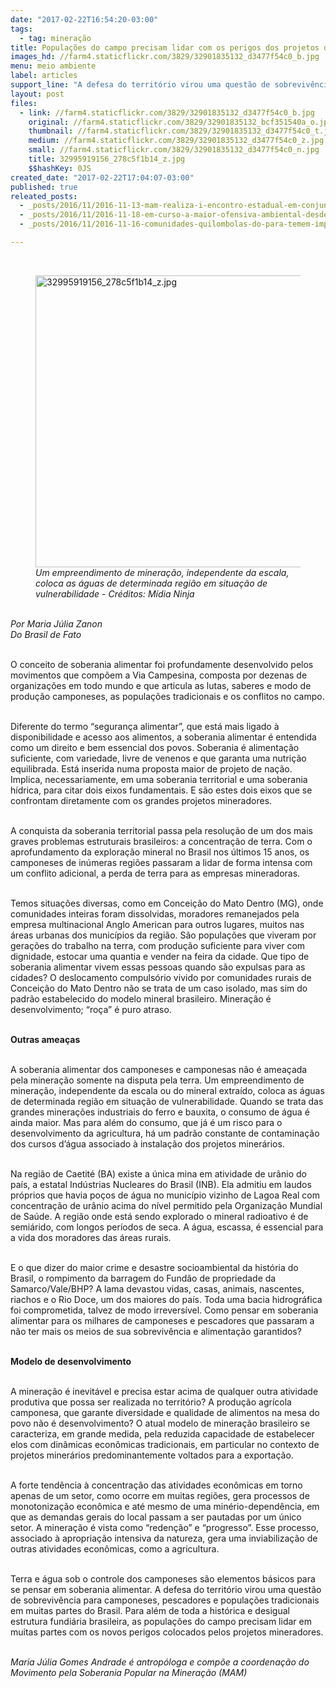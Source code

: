```yaml
---
date: "2017-02-22T16:54:20-03:00"
tags:
  - tag: mineração
title: Populações do campo precisam lidar com os perigos dos projetos de mineração
images_hd: //farm4.staticflickr.com/3829/32901835132_d3477f54c0_b.jpg
menu: meio ambiente
label: articles
support_line: "A defesa do território virou uma questão de sobrevivência para camponeses, pescadores e populações tradicionais em muitas partes do Brasil"
layout: post
files:
  - link: //farm4.staticflickr.com/3829/32901835132_d3477f54c0_b.jpg
    original: //farm4.staticflickr.com/3829/32901835132_bcf351540a_o.jpg
    thumbnail: //farm4.staticflickr.com/3829/32901835132_d3477f54c0_t.jpg
    medium: //farm4.staticflickr.com/3829/32901835132_d3477f54c0_z.jpg
    small: //farm4.staticflickr.com/3829/32901835132_d3477f54c0_n.jpg
    title: 32995919156_278c5f1b14_z.jpg
    $$hashKey: 0JS
created_date: "2017-02-22T17:04:07-03:00"
published: true
releated_posts:
  - _posts/2016/11/2016-11-13-mam-realiza-i-encontro-estadual-em-conjunto-com-a-iii-jornada-antinuclear-do-ceara.md
  - _posts/2016/11/2016-11-18-em-curso-a-maior-ofensiva-ambiental-desde-a-ditadura.md
  - _posts/2016/11/2016-11-16-comunidades-quilombolas-do-para-temem-impactos-da-ferrovia-norte-sul.md

---
```

<p>&nbsp;</p>

<figure class="image"><img alt="32995919156_278c5f1b14_z.jpg" height="467" src="//farm4.staticflickr.com/3829/32901835132_d3477f54c0_b.jpg" width="700" />
<figcaption><em>Um empreendimento de minera&ccedil;&atilde;o, independente da escala, coloca as &aacute;guas de determinada regi&atilde;o em situa&ccedil;&atilde;o de vulnerabilidade - Cr&eacute;ditos: M&iacute;dia Ninja</em></figcaption>
</figure>

<p><br />
<em>Por&nbsp;Maria J&uacute;lia Zanon<br />
Do Brasil de Fato&nbsp;</em></p>

<p><br />
O conceito de soberania alimentar foi profundamente desenvolvido pelos movimentos que comp&otilde;em a Via Campesina, composta por dezenas de organiza&ccedil;&otilde;es em todo mundo e que articula as lutas, saberes e modo de produ&ccedil;&atilde;o camponeses, as popula&ccedil;&otilde;es tradicionais e os conflitos no campo.</p>

<p><br />
Diferente do termo &ldquo;seguran&ccedil;a alimentar&rdquo;, que est&aacute; mais ligado &agrave; disponibilidade e acesso aos alimentos, a soberania alimentar &eacute; entendida como um direito e bem essencial dos povos. Soberania &eacute; alimenta&ccedil;&atilde;o suficiente, com variedade, livre de venenos e que garanta uma nutri&ccedil;&atilde;o equilibrada. Est&aacute; inserida numa proposta maior de projeto de na&ccedil;&atilde;o. Implica, necessariamente, em uma soberania territorial e uma soberania h&iacute;drica, para citar dois eixos fundamentais. E s&atilde;o estes dois eixos que se confrontam diretamente com os grandes projetos mineradores.</p>

<p><br />
A conquista da soberania territorial passa pela resolu&ccedil;&atilde;o de um dos mais graves problemas estruturais brasileiros: a concentra&ccedil;&atilde;o de terra. Com o aprofundamento da explora&ccedil;&atilde;o mineral no Brasil nos &uacute;ltimos 15 anos, os camponeses de in&uacute;meras regi&otilde;es passaram a lidar de forma intensa com um conflito adicional, a perda de terra para as empresas mineradoras.</p>

<p><br />
Temos situa&ccedil;&otilde;es diversas, como em Concei&ccedil;&atilde;o do Mato Dentro (MG), onde comunidades inteiras foram dissolvidas, moradores remanejados pela empresa multinacional Anglo American para outros lugares, muitos nas &aacute;reas urbanas dos munic&iacute;pios da regi&atilde;o. S&atilde;o popula&ccedil;&otilde;es que viveram por gera&ccedil;&otilde;es do trabalho na terra, com produ&ccedil;&atilde;o suficiente para viver com dignidade, estocar uma quantia e vender na feira da cidade. Que tipo de soberania alimentar vivem essas pessoas quando s&atilde;o expulsas para as cidades? O deslocamento compuls&oacute;rio vivido por comunidades rurais de Concei&ccedil;&atilde;o do Mato Dentro n&atilde;o se trata de um caso isolado, mas sim do padr&atilde;o estabelecido do modelo mineral brasileiro. Minera&ccedil;&atilde;o &eacute; desenvolvimento; &ldquo;ro&ccedil;a&rdquo; &eacute; puro atraso.</p>

<p><br />
<strong>Outras amea&ccedil;as</strong></p>

<p><br />
A soberania alimentar dos camponeses e camponesas n&atilde;o &eacute; amea&ccedil;ada pela minera&ccedil;&atilde;o somente na disputa pela terra. Um empreendimento de minera&ccedil;&atilde;o, independente da escala ou do mineral extra&iacute;do, coloca as &aacute;guas de determinada regi&atilde;o em situa&ccedil;&atilde;o de vulnerabilidade. Quando se trata das grandes minera&ccedil;&otilde;es industriais do ferro e bauxita, o consumo de &aacute;gua &eacute; ainda maior. Mas para al&eacute;m do consumo, que j&aacute; &eacute; um risco para o desenvolvimento da agricultura, h&aacute; um padr&atilde;o constante de contamina&ccedil;&atilde;o dos cursos d&rsquo;&aacute;gua associado &agrave; instala&ccedil;&atilde;o dos projetos miner&aacute;rios.</p>

<p><br />
Na regi&atilde;o de Caetit&eacute; (BA) existe a &uacute;nica mina em atividade de ur&acirc;nio do pa&iacute;s, a estatal Ind&uacute;strias Nucleares do Brasil (INB). Ela admitiu em laudos pr&oacute;prios que havia po&ccedil;os de &aacute;gua no munic&iacute;pio vizinho de Lagoa Real com concentra&ccedil;&atilde;o de ur&acirc;nio acima do n&iacute;vel permitido pela Organiza&ccedil;&atilde;o Mundial de Sa&uacute;de. A regi&atilde;o onde est&aacute; sendo explorado o mineral radioativo &eacute; de semi&aacute;rido, com longos per&iacute;odos de seca. A &aacute;gua, escassa, &eacute; essencial para a vida dos moradores das &aacute;reas rurais.</p>

<p><br />
E o que dizer do maior crime e desastre socioambiental da hist&oacute;ria do Brasil, o rompimento da barragem do Fund&atilde;o de propriedade da Samarco/Vale/BHP? A lama devastou vidas, casas, animais, nascentes, riachos e o Rio Doce, um dos maiores do pa&iacute;s. Toda uma bacia hidrogr&aacute;fica foi comprometida, talvez de modo irrevers&iacute;vel. Como pensar em soberania alimentar para os milhares de camponeses e pescadores que passaram a n&atilde;o ter mais os meios de sua sobreviv&ecirc;ncia e alimenta&ccedil;&atilde;o garantidos?</p>

<p><br />
<strong>Modelo de desenvolvimento</strong></p>

<p><br />
A minera&ccedil;&atilde;o &eacute; inevit&aacute;vel e precisa estar acima de qualquer outra atividade produtiva que possa ser realizada no territ&oacute;rio? A produ&ccedil;&atilde;o agr&iacute;cola camponesa, que garante diversidade e qualidade de alimentos na mesa do povo n&atilde;o &eacute; desenvolvimento? O atual modelo de minera&ccedil;&atilde;o brasileiro se caracteriza, em grande medida, pela reduzida capacidade de estabelecer elos com din&acirc;micas econ&ocirc;micas tradicionais, em particular no contexto de projetos miner&aacute;rios predominantemente voltados para a exporta&ccedil;&atilde;o.</p>

<p><br />
A forte tend&ecirc;ncia &agrave; concentra&ccedil;&atilde;o das atividades econ&ocirc;micas em torno apenas de um setor, como ocorre em muitas regi&otilde;es, gera processos de monotoniza&ccedil;&atilde;o econ&ocirc;mica e at&eacute; mesmo de uma min&eacute;rio-depend&ecirc;ncia, em que as demandas gerais do local passam a ser pautadas por um &uacute;nico setor. A minera&ccedil;&atilde;o &eacute; vista como &ldquo;reden&ccedil;&atilde;o&rdquo; e &ldquo;progresso&rdquo;. Esse processo, associado &agrave; apropria&ccedil;&atilde;o intensiva da natureza, gera uma inviabiliza&ccedil;&atilde;o de outras atividades econ&ocirc;micas, como a agricultura.</p>

<p><br />
Terra e &aacute;gua sob o controle dos camponeses s&atilde;o elementos b&aacute;sicos para se pensar em soberania alimentar. A defesa do territ&oacute;rio virou uma quest&atilde;o de sobreviv&ecirc;ncia para camponeses, pescadores e popula&ccedil;&otilde;es tradicionais em muitas partes do Brasil. Para al&eacute;m de toda a hist&oacute;rica e desigual estrutura fundi&aacute;ria brasileira, as popula&ccedil;&otilde;es do campo precisam lidar em muitas partes com os novos perigos colocados pelos projetos mineradores.</p>

<p><br />
<em>Maria J&uacute;lia Gomes Andrade &eacute; antrop&oacute;loga e comp&otilde;e a coordena&ccedil;&atilde;o do Movimento pela Soberania Popular na Minera&ccedil;&atilde;o (MAM)</em></p>
